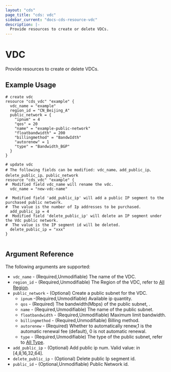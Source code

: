 ```yaml
---
layout: "cds"
page_title: "cds: vdc"
sidebar_current: "docs-cds-resource-vdc"
description: |-
  Provide resources to create or delete VDCs.
---
```


# VDC

Provide resources to create or delete VDCs. 

## Example Usage

```hcl
# create vdc
resource "cds_vdc" "example" {
  vdc_name = "example"
  region_id = "CN_Beijing_A"
  public_network = {
    "ipnum" = 4
    "qos" = 20
    "name" = "example-public-network"
    "floatbandwidth" = 200
    "billingmethod" = "BandwIdth"
    "autorenew" = 1
    "type" = "Bandwidth_BGP"
  }
}

# update vdc
# The following fields can be modified: vdc_name、add_public_ip、delete_public_ip、public_network
resource "cds_vdc" "example" {
#  Modified field vdc_name will rename the vdc.
  vdc_name = "new-vdc-name"

#  Modified field 'add_public_ip' will add a public IP segment to the purchased public network.
#  The value is the number of Ip addresses to be purchased.
  add_public_ip = 4
#  Modified field 'delete_public_ip' will delete an IP segment under the Vdc public network.
#  The value is the IP segment id will be deleted.
  delete_public_ip = "xxx"
}


```

## Argument Reference

The following arguments are supported:

* `vdc_name` - (Required,Unmodifiable) The name of the VDC.
* `region_id` - (Required,Unmodifiable) The Region of the VDC, refer to [All Region](https://github.com/capitalonline/openapi/blob/master/%E9%A6%96%E4%BA%91OpenAPI(v1.2).md#%E8%8A%82%E7%82%B9%E5%90%8D%E7%A7%B0).
* `public_network` - (Optional) Create a public subnet for the VDC.
  * `ipnum` -(Required,Unmodifiable) Available ip quantity.
  * `qos` - (Required) The bandwidth(Mbps) of the public subnet, .
  * `name` - (Required,Unmodifiable) The name of the public subnet.
  * `floatbandwidth` - (Required,Unmodifiable) Maximum limit bandwidth.
  * `billingmethod` - (Required,Unmodifiable) Billing method.
  * `autorenew` - (Required) Whether to automatically renew,1 is the automatic renewal fee (default), 0 is not automatic renewal.
  * `type` - (Required,Unmodifiable) The type of the public subnet, refer to [All Type](https://github.com/capitalonline/openapi/blob/master/%E9%A6%96%E4%BA%91OpenAPI(v1.2).md#%E5%B8%A6%E5%AE%BD%E7%B1%BB%E5%9E%8B).
* `add_public_ip` - (Optional) Add public ip num. Valid value: in [4,8,16,32,64].
* `delete_public_ip` - (Optional) Delete public Ip segment id.
* `public_id` - (Optional,Unmodifiable) Public Network id.
